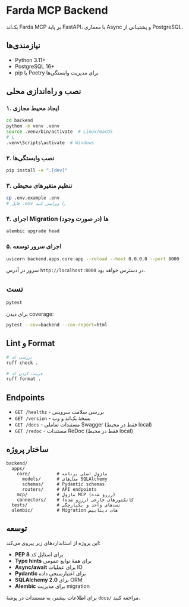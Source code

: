 # Farda MCP Backend

بک‌اند Farda MCP بر پایهٔ FastAPI، با معماری Async و پشتیبانی از PostgreSQL.

## نیازمندی‌ها

* Python 3.11+
* PostgreSQL 16+
* pip یا Poetry برای مدیریت وابستگی‌ها

## نصب و راه‌اندازی محلی

### ۱. ایجاد محیط مجازی

```bash
cd backend
python -m venv .venv
source .venv/bin/activate  # Linux/macOS
# یا
.venv\Scripts\activate  # Windows
```

### ۲. نصب وابستگی‌ها

```bash
pip install -e ".[dev]"
```

### ۳. تنظیم متغیرهای محیطی

```bash
cp .env.example .env
# فایل .env را ویرایش کنید
```

### ۴. اجرای Migration ها (در صورت وجود)

```bash
alembic upgrade head
```

### ۵. اجرای سرور توسعه

```bash
uvicorn backend.apps.core:app --reload --host 0.0.0.0 --port 8000
```

سرور در آدرس `http://localhost:8000` در دسترس خواهد بود.

## تست

```bash
pytest
```

برای دیدن coverage:

```bash
pytest --cov=backend --cov-report=html
```

## Lint و Format

```bash
# بررسی کد
ruff check .

# فرمت کردن کد
ruff format .
```

## Endpoints

* `GET /healthz` - بررسی سلامت سرویس
* `GET /version` - نسخهٔ بک‌اند و وب
* `GET /docs` - مستندات تعاملی Swagger (فقط در محیط local)
* `GET /redoc` - مستندات ReDoc (فقط در محیط local)

## ساختار پروژه

```
backend/
  apps/
    core/          # ماژول اصلی برنامه
      models/      # مدل‌های SQLAlchemy
      schemas/     # Pydantic schemas
      routers/     # API endpoints
    mcp/           # ماژول MCP (رزرو شده)
    connectors/    # کانکتورهای خارجی (رزرو شده)
  tests/           # تست‌های واحد و یکپارچگی
  alembic/         # Migration های دیتابیس
```

## توسعه

این پروژه از استانداردهای زیر پیروی می‌کند:

* **PEP 8** برای استایل کد
* **Type hints** برای همهٔ توابع عمومی
* **Async/await** برای عملیات IO
* **Pydantic** برای اعتبارسنجی داده
* **SQLAlchemy 2.0** برای ORM
* **Alembic** برای مدیریت migration

برای اطلاعات بیشتر، به مستندات در پوشهٔ `docs/` مراجعه کنید.
